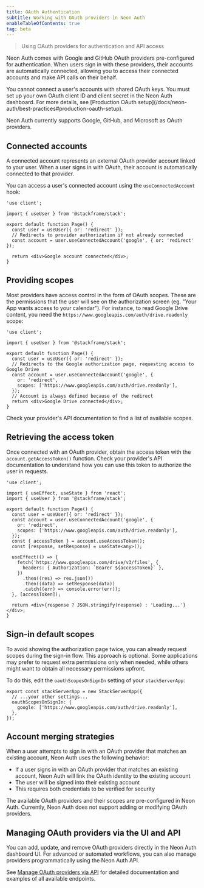 ```yaml
---
title: OAuth Authentication
subtitle: Working with OAuth providers in Neon Auth
enableTableOfContents: true
tag: beta
---
```


> Using OAuth providers for authentication and API access

Neon Auth comes with Google and GitHub OAuth providers pre-configured for authentication. When users sign in with these providers, their accounts are automatically connected, allowing you to access their connected accounts and make API calls on their behalf.

<Admonition type="info">
  You cannot connect a user's accounts with shared OAuth keys. You must set up your own OAuth client ID and client secret in the Neon Auth dashboard. For more details, see [Production OAuth setup](/docs/neon-auth/best-practices#production-oauth-setup).
</Admonition>

Neon Auth currently supports Google, GitHub, and Microsoft as OAuth providers.

## Connected accounts

A connected account represents an external OAuth provider account linked to your user. When a user signs in with OAuth, their account is automatically connected to that provider.

You can access a user's connected account using the `useConnectedAccount` hook:

```tsx shouldWrap
'use client';

import { useUser } from '@stackframe/stack';

export default function Page() {
  const user = useUser({ or: 'redirect' });
  // Redirects to provider authorization if not already connected
  const account = user.useConnectedAccount('google', { or: 'redirect' });

  return <div>Google account connected</div>;
}
```

## Providing scopes

Most providers have access control in the form of OAuth scopes. These are the permissions that the user will see on the authorization screen (eg. "Your App wants access to your calendar"). For instance, to read Google Drive content, you need the `https://www.googleapis.com/auth/drive.readonly` scope:

```tsx shouldWrap
'use client';

import { useUser } from '@stackframe/stack';

export default function Page() {
  const user = useUser({ or: 'redirect' });
  // Redirects to the Google authorization page, requesting access to Google Drive
  const account = user.useConnectedAccount('google', {
    or: 'redirect',
    scopes: ['https://www.googleapis.com/auth/drive.readonly'],
  });
  // Account is always defined because of the redirect
  return <div>Google Drive connected</div>;
}
```

Check your provider's API documentation to find a list of available scopes.

## Retrieving the access token

Once connected with an OAuth provider, obtain the access token with the `account.getAccessToken()` function. Check your provider's API documentation to understand how you can use this token to authorize the user in requests.

```tsx shouldWrap
'use client';

import { useEffect, useState } from 'react';
import { useUser } from '@stackframe/stack';

export default function Page() {
  const user = useUser({ or: 'redirect' });
  const account = user.useConnectedAccount('google', {
    or: 'redirect',
    scopes: ['https://www.googleapis.com/auth/drive.readonly'],
  });
  const { accessToken } = account.useAccessToken();
  const [response, setResponse] = useState<any>();

  useEffect(() => {
    fetch('https://www.googleapis.com/drive/v3/files', {
      headers: { Authorization: `Bearer ${accessToken}` },
    })
      .then((res) => res.json())
      .then((data) => setResponse(data))
      .catch((err) => console.error(err));
  }, [accessToken]);

  return <div>{response ? JSON.stringify(response) : 'Loading...'}</div>;
}
```

## Sign-in default scopes

To avoid showing the authorization page twice, you can already request scopes during the sign-in flow. This approach is optional. Some applications may prefer to request extra permissions only when needed, while others might want to obtain all necessary permissions upfront.

To do this, edit the `oauthScopesOnSignIn` setting of your `stackServerApp`:

```tsx title='stack.ts'
export const stackServerApp = new StackServerApp({
  // ...your other settings...
  oauthScopesOnSignIn: {
    google: ['https://www.googleapis.com/auth/drive.readonly'],
  },
});
```

## Account merging strategies

When a user attempts to sign in with an OAuth provider that matches an existing account, Neon Auth uses the following behavior:

- If a user signs in with an OAuth provider that matches an existing account, Neon Auth will link the OAuth identity to the existing account
- The user will be signed into their existing account
- This requires both credentials to be verified for security

<Admonition type="note">
  The available OAuth providers and their scopes are pre-configured in Neon Auth. Currently, Neon Auth does not support adding or modifying OAuth providers.
</Admonition>

## Managing OAuth providers via the UI and API

You can add, update, and remove OAuth providers directly in the Neon Auth dashboard UI. For advanced or automated workflows, you can also manage providers programmatically using the Neon Auth API.

See [Manage OAuth providers via API](/docs/neon-auth/api#manage-oauth-providers-via-api) for detailed documentation and examples of all available endpoints.
